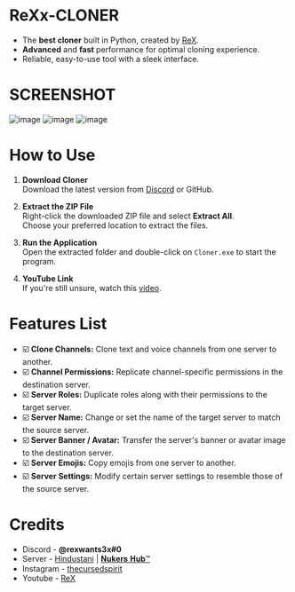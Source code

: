 # ReXx-CLONER
- The **best cloner** built in Python, created by [ReX](https://discordapp.com/users/1237086498076098762/).
- **Advanced** and **fast** performance for optimal cloning experience.
- Reliable, easy-to-use tool with a sleek interface.


# SCREENSHOT
![image](https://github.com/user-attachments/assets/74fe8acd-d220-4c31-825b-3f50468e2c25)
![image](https://github.com/user-attachments/assets/43da33bb-5f81-46fc-8dfd-a2903fa650c4)
![image](https://github.com/user-attachments/assets/3c9cbecc-32e6-4fde-8232-355df0cf7dba)


# How to Use

1. **Download Cloner**  
   Download the latest version from [Discord](https://discord.gg/makXEQk2TF) or GitHub.

2. **Extract the ZIP File**  
   Right-click the downloaded ZIP file and select **Extract All**.  
   Choose your preferred location to extract the files.

3. **Run the Application**  
   Open the extracted folder and double-click on `Cloner.exe` to start the program.

4. **YouTube Link**  
   If you're still unsure, watch this [video](https://www.youtube.com/watch?v=6BBc91CMOww&t=1s).


# Features List
- ☑️ **Clone Channels:**
      Clone text and voice channels from one server to another.
- ☑️ **Channel Permissions:** Replicate channel-specific permissions in the destination server.
- ☑️ **Server Roles:** Duplicate roles along with their permissions to the target server.
- ☑️ **Server Name:** Change or set the name of the target server to match the source server.
- ☑️ **Server Banner / Avatar:** Transfer the server's banner or avatar image to the destination server.
- ☑️ **Server Emojis:** Copy emojis from one server to another.
- ☑️ **Server Settings:** Modify certain server settings to resemble those of the source server.

# Credits
- Discord - **@rexwants3x#0**
- Server - [Hindustani](https://discord.gg/hindustani) | [𝐍𝐮𝐤𝐞𝐫𝐬 𝐇𝐮𝐛™](https://discord.gg/makXEQk2TF)
- Instagram - [thecursedspirit](https://www.instagram.com/thecursedspirit)
- Youtube - [ReX](https://www.youtube.com/@ItzRexu)



